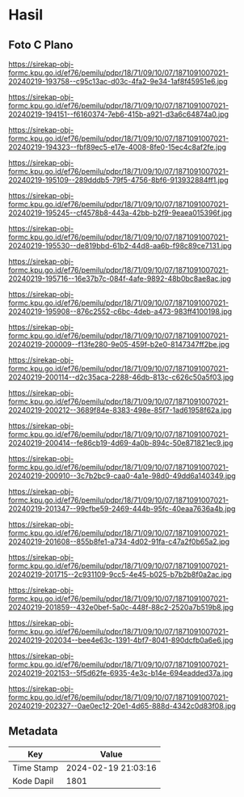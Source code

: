 # Hasil

## Foto C Plano

https://sirekap-obj-formc.kpu.go.id/ef76/pemilu/pdpr/18/71/09/10/07/1871091007021-20240219-193758--c95c13ac-d03c-4fa2-9e34-1af8f45951e6.jpg

https://sirekap-obj-formc.kpu.go.id/ef76/pemilu/pdpr/18/71/09/10/07/1871091007021-20240219-194151--f6160374-7eb6-415b-a921-d3a6c64874a0.jpg

https://sirekap-obj-formc.kpu.go.id/ef76/pemilu/pdpr/18/71/09/10/07/1871091007021-20240219-194323--fbf89ec5-e17e-4008-8fe0-15ec4c8af2fe.jpg

https://sirekap-obj-formc.kpu.go.id/ef76/pemilu/pdpr/18/71/09/10/07/1871091007021-20240219-195109--289dddb5-79f5-4756-8bf6-913932884ff1.jpg

https://sirekap-obj-formc.kpu.go.id/ef76/pemilu/pdpr/18/71/09/10/07/1871091007021-20240219-195245--cf4578b8-443a-42bb-b2f9-9eaea015396f.jpg

https://sirekap-obj-formc.kpu.go.id/ef76/pemilu/pdpr/18/71/09/10/07/1871091007021-20240219-195530--de819bbd-61b2-44d8-aa6b-f98c89ce7131.jpg

https://sirekap-obj-formc.kpu.go.id/ef76/pemilu/pdpr/18/71/09/10/07/1871091007021-20240219-195716--16e37b7c-084f-4afe-9892-48b0bc8ae8ac.jpg

https://sirekap-obj-formc.kpu.go.id/ef76/pemilu/pdpr/18/71/09/10/07/1871091007021-20240219-195908--876c2552-c6bc-4deb-a473-983ff4100198.jpg

https://sirekap-obj-formc.kpu.go.id/ef76/pemilu/pdpr/18/71/09/10/07/1871091007021-20240219-200009--f13fe280-9e05-459f-b2e0-8147347ff2be.jpg

https://sirekap-obj-formc.kpu.go.id/ef76/pemilu/pdpr/18/71/09/10/07/1871091007021-20240219-200114--d2c35aca-2288-46db-813c-c626c50a5f03.jpg

https://sirekap-obj-formc.kpu.go.id/ef76/pemilu/pdpr/18/71/09/10/07/1871091007021-20240219-200212--3689f84e-8383-498e-85f7-1ad61958f62a.jpg

https://sirekap-obj-formc.kpu.go.id/ef76/pemilu/pdpr/18/71/09/10/07/1871091007021-20240219-200414--fe86cb19-4d69-4a0b-894c-50e871821ec9.jpg

https://sirekap-obj-formc.kpu.go.id/ef76/pemilu/pdpr/18/71/09/10/07/1871091007021-20240219-200910--3c7b2bc9-caa0-4a1e-98d0-49dd6a140349.jpg

https://sirekap-obj-formc.kpu.go.id/ef76/pemilu/pdpr/18/71/09/10/07/1871091007021-20240219-201347--99cfbe59-2469-444b-95fc-40eaa7636a4b.jpg

https://sirekap-obj-formc.kpu.go.id/ef76/pemilu/pdpr/18/71/09/10/07/1871091007021-20240219-201608--855b8fe1-a734-4d02-91fa-c47a2f0b65a2.jpg

https://sirekap-obj-formc.kpu.go.id/ef76/pemilu/pdpr/18/71/09/10/07/1871091007021-20240219-201715--2c931109-9cc5-4e45-b025-b7b2b8f0a2ac.jpg

https://sirekap-obj-formc.kpu.go.id/ef76/pemilu/pdpr/18/71/09/10/07/1871091007021-20240219-201859--432e0bef-5a0c-448f-88c2-2520a7b519b8.jpg

https://sirekap-obj-formc.kpu.go.id/ef76/pemilu/pdpr/18/71/09/10/07/1871091007021-20240219-202034--bee4e63c-1391-4bf7-8041-890dcfb0a6e6.jpg

https://sirekap-obj-formc.kpu.go.id/ef76/pemilu/pdpr/18/71/09/10/07/1871091007021-20240219-202153--5f5d62fe-6935-4e3c-b14e-694eadded37a.jpg

https://sirekap-obj-formc.kpu.go.id/ef76/pemilu/pdpr/18/71/09/10/07/1871091007021-20240219-202327--0ae0ec12-20e1-4d65-888d-4342c0d83f08.jpg


## Metadata

| Key        | Value               |
| ---------- | ------------------- |
| Time Stamp | 2024-02-19 21:03:16 |
| Kode Dapil | 1801                |



